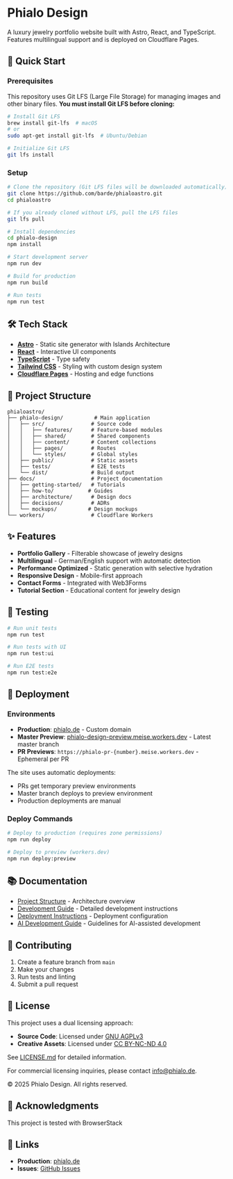 # Phialo Design

A luxury jewelry portfolio website built with Astro, React, and TypeScript. Features multilingual support and is deployed on Cloudflare Pages.

## 🚀 Quick Start

### Prerequisites

This repository uses Git LFS (Large File Storage) for managing images and other binary files. **You must install Git LFS before cloning:**

```bash
# Install Git LFS
brew install git-lfs  # macOS
# or
sudo apt-get install git-lfs  # Ubuntu/Debian

# Initialize Git LFS
git lfs install
```

### Setup

```bash
# Clone the repository (Git LFS files will be downloaded automatically)
git clone https://github.com/barde/phialoastro.git
cd phialoastro

# If you already cloned without LFS, pull the LFS files
git lfs pull

# Install dependencies
cd phialo-design
npm install

# Start development server
npm run dev

# Build for production
npm run build

# Run tests
npm run test
```

## 🛠️ Tech Stack

- **[Astro](https://astro.build/)** - Static site generator with Islands Architecture
- **[React](https://react.dev/)** - Interactive UI components
- **[TypeScript](https://www.typescriptlang.org/)** - Type safety
- **[Tailwind CSS](https://tailwindcss.com/)** - Styling with custom design system
- **[Cloudflare Pages](https://pages.cloudflare.com/)** - Hosting and edge functions

## 📁 Project Structure

```
phialoastro/
├── phialo-design/          # Main application
│   ├── src/               # Source code
│   │   ├── features/      # Feature-based modules
│   │   ├── shared/        # Shared components
│   │   ├── content/       # Content collections
│   │   ├── pages/         # Routes
│   │   └── styles/        # Global styles
│   ├── public/            # Static assets
│   ├── tests/             # E2E tests
│   └── dist/              # Build output
├── docs/                  # Project documentation
│   ├── getting-started/   # Tutorials
│   ├── how-to/           # Guides
│   ├── architecture/      # Design docs
│   ├── decisions/         # ADRs
│   └── mockups/          # Design mockups
└── workers/               # Cloudflare Workers

```

## ✨ Features

- **Portfolio Gallery** - Filterable showcase of jewelry designs
- **Multilingual** - German/English support with automatic detection
- **Performance Optimized** - Static generation with selective hydration
- **Responsive Design** - Mobile-first approach
- **Contact Forms** - Integrated with Web3Forms
- **Tutorial Section** - Educational content for jewelry design

## 🧪 Testing

```bash
# Run unit tests
npm run test

# Run tests with UI
npm run test:ui

# Run E2E tests
npm run test:e2e
```

## 🚀 Deployment

### Environments

- **Production**: [phialo.de](https://phialo.de) - Custom domain
- **Master Preview**: [phialo-design-preview.meise.workers.dev](https://phialo-design-preview.meise.workers.dev) - Latest master branch
- **PR Previews**: `https://phialo-pr-{number}.meise.workers.dev` - Ephemeral per PR

The site uses automatic deployments:
- PRs get temporary preview environments
- Master branch deploys to preview environment
- Production deployments are manual

### Deploy Commands

```bash
# Deploy to production (requires zone permissions)
npm run deploy

# Deploy to preview (workers.dev)
npm run deploy:preview
```

## 📚 Documentation

- [Project Structure](./docs/architecture/project-structure.md) - Architecture overview
- [Development Guide](./phialo-design/README.md) - Detailed development instructions
- [Deployment Instructions](./docs/how-to/DEPLOYMENT_INSTRUCTIONS.md) - Deployment configuration
- [AI Development Guide](./CLAUDE.md) - Guidelines for AI-assisted development

## 🤝 Contributing

1. Create a feature branch from `main`
2. Make your changes
3. Run tests and linting
4. Submit a pull request

## 📄 License

This project uses a dual licensing approach:

- **Source Code**: Licensed under [GNU AGPLv3](./LICENSE-CODE)
- **Creative Assets**: Licensed under [CC BY-NC-ND 4.0](./LICENSE-ASSETS)

See [LICENSE.md](./LICENSE.md) for detailed information.

For commercial licensing inquiries, please contact info@phialo.de.

© 2025 Phialo Design. All rights reserved.

## 🙏 Acknowledgments

This project is tested with BrowserStack

## 🔗 Links

- **Production**: [phialo.de](https://phialo.de)
- **Issues**: [GitHub Issues](https://github.com/barde/phialoastro/issues)